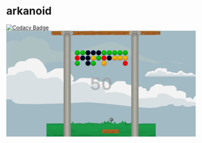 # arkanoid
[![Codacy Badge](https://app.codacy.com/project/badge/Grade/e820d3f27dca464f8364e00bb2dca396)](https://www.codacy.com/gh/michaellux/miniIt-arkanoid/dashboard?utm_source=github.com&amp;utm_medium=referral&amp;utm_content=michaellux/miniIt-arkanoid&amp;utm_campaign=Badge_Grade)
![Результат работы](./screenshot.jpg)
